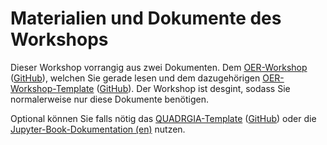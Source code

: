 # Materialien und Dokumente des Workshops

Dieser Workshop vorrangig aus zwei Dokumenten. Dem <a href="https://quadriga-dk.github.io/OER-Workshop" target="_blank" class="external-link">OER-Workshop</a> (<a href="https://github.com/quadriga-dk/OER-Workshop" target="_blank" class="external-link">GitHub</a>), welchen Sie gerade lesen und dem dazugehörigen <a href="https://quadriga-dk.github.io/OER-Workshop-Template" target="_blank" class="external-link">OER-Workshop-Template</a> (<a href="https://github.com/quadriga-dk/OER-Workshop-Template" target="_blank" class="external-link">GitHub</a>). Der Workshop ist desgint, sodass Sie normalerweise nur diese Dokumente benötigen.

Optional können Sie falls nötig das <a href="https://quadriga-dk.github.io/Book_Template" target="_blank" class="external-link">QUADRGIA-Template</a> (<a href="https://github.com/quadriga-dk/Book_Template" target="_blank" class="external-link">GitHub</a>) oder die <a href="https://jupyterbook.org" target="_blank" class="external-link">Jupyter-Book-Dokumentation (en)</a> nutzen.